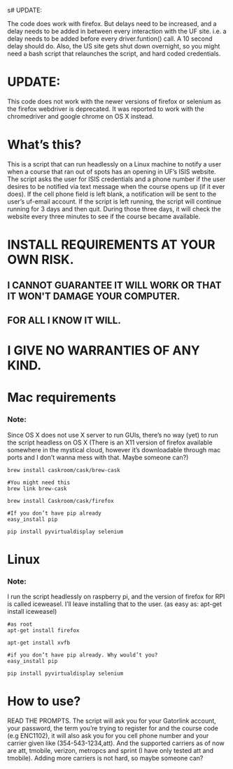 s# UPDATE:

The code does work with firefox. But delays need to be increased, and a delay needs to be added in between every interaction with the UF site. i.e. a delay needs to be added before every driver.funtion() call. A 10 second delay should do. Also, the US site gets shut down overnight, so you might need a bash script that relaunches the script, and hard coded credentials.

# UPDATE:
This code does not work with the newer versions of firefox or selenium as the firefox webdriver is deprecated.
It was reported to work with the chromedriver and google chrome on OS X instead.

# What’s this?

This is a script that can run headlessly on a Linux machine to notify a user when a course that ran out of spots has an opening in UF’s ISIS website. The script asks the user for ISIS credentials and a phone number if the user desires to be notified via text message when the course opens up (if it ever does). If the cell phone field is left blank, a notification will be sent to the user’s uf-email account. If the script is left running, the script will continue running for 3 days and then quit. During those three days, it will check the website every three minutes to see if the course became available.

# INSTALL REQUIREMENTS AT YOUR OWN RISK. 
## I CANNOT GUARANTEE IT WILL WORK OR THAT IT WON'T DAMAGE YOUR COMPUTER. 
## FOR ALL I KNOW IT WILL. 
# I GIVE NO WARRANTIES OF ANY KIND.

# Mac requirements

### Note:
Since OS X does not use X server to run GUIs, there’s no way (yet) to run the script headless on OS X (There is an X11 version of firefox available somewhere in the mystical cloud, however it’s downloadable through mac ports and I don’t wanna mess with that. Maybe someone can?)



	brew install caskroom/cask/brew-cask

	#You might need this	
	brew link brew-cask

	brew install Caskroom/cask/firefox

	#If you don’t have pip already	
	easy_install pip

	pip install pyvirtualdisplay selenium




# Linux

### Note: 
I run the script headlessly on raspberry pi, and the version of firefox for RPI is called iceweasel. I’ll leave installing that to the user. (as easy as: apt-get install iceweasel) 



	
	#as root
	apt-get install firefox

	apt-get install xvfb
	
	#if you don’t have pip already. Why would’t you?
	easy_install pip

	pip install pyvirtualdisplay selenium



# How to use?

READ THE PROMPTS.
The script will ask you for your Gatorlink account, your password, the term you’re trying to register for and the course code (e.g ENC1102), it will also ask you for you cell phone number and your carrier given like (354-543-1234,att). And the supported carriers as of now are att, tmobile, verizon, metropcs and sprint (I have only tested att and tmobile). Adding more carriers is not hard, so maybe someone can?


		
